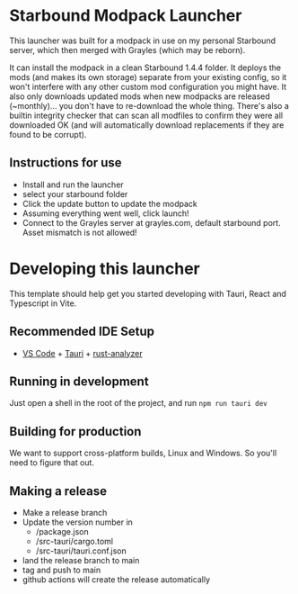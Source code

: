 # Starbound Modpack Launcher

This launcher was built for a modpack in use on my personal Starbound server, which then merged with Grayles (which may be reborn).  

It can install the modpack in a clean Starbound 1.4.4 folder.  It deploys the mods (and makes its own storage) separate from your existing config, so it won't interfere with any other custom mod configuration you might have.
It also only downloads updated mods when new modpacks are released (~monthly)... you don't have to re-download the whole thing.
There's also a builtin integrity checker that can scan all modfiles to confirm they were all downloaded OK (and will automatically download replacements if they are found to be corrupt).

## Instructions for use
- Install and run the launcher
- select your starbound folder
- Click the update button to update the modpack
- Assuming everything went well, click launch!
- Connect to the Grayles server at grayles.com, default starbound port.  Asset mismatch is not allowed!

# Developing this launcher

This template should help get you started developing with Tauri, React and Typescript in Vite.

## Recommended IDE Setup

- [VS Code](https://code.visualstudio.com/) + [Tauri](https://marketplace.visualstudio.com/items?itemName=tauri-apps.tauri-vscode) + [rust-analyzer](https://marketplace.visualstudio.com/items?itemName=rust-lang.rust-analyzer)

## Running in development

Just open a shell in the root of the project, and run `npm run tauri dev`

## Building for production

We want to support cross-platform builds, Linux and Windows. So you'll need to figure that out.

## Making a release

- Make a release branch
- Update the version number in 
    - /package.json
    - /src-tauri/cargo.toml
    - /src-tauri/tauri.conf.json
- land the release branch to main
- tag and push to main
- github actions will create the release automatically
